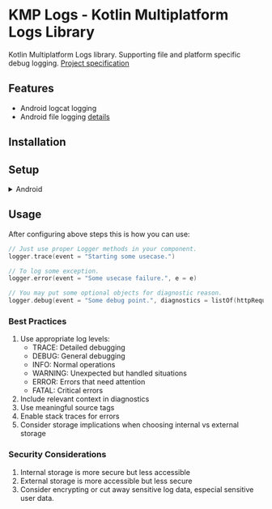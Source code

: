# KMP Logs - Kotlin Multiplatform Logs Library

Kotlin Multiplatform Logs library. Supporting file and platform specific debug logging.
[Project specification](./PROJECT.md)

## Features

- Android logcat logging
- Android file logging [details](./kmplogs-core/README.md)

## Installation

## Setup

<details>
  <summary>Android</summary>

##### Android Setup

Configure logs before use.
Note, that no logging is enabled by default.
You may reconfigure logs at any time. Note, that you need not to re-instantiate your loggers.

```kotlin
AndroidLoggerConfigurator()
    // Enable file logging.
    .enableFileLogging(
        appContext = context,
        external = false,           // Use internal storage
        maxBackupFiles = 5,        // Keep 5 backup files
        logFileSizeMb = 10         // Rotate at 10MB
    )
    // Enable file logging with defaults: internal, 5 backup files, 10Mb log file threshold.
    .enableFileLogging(appContext = context)
    // Disable file logging.
    .disableFileLogging()
    // Enable logcat logging.
    .enableLogcatLogging()    
    // Disable logcat logging.
    .disableLogcatLogging()

```

To log something - create logger instances and provide them for your components in your favorite DI pattern.

```kotlin
// Use top level factory method to create an instance of Logger.
val logger = createAndroidLogger(sourceTag = "YourComponentTag")
```

</details>

## Usage

After configuring above steps this is how you can use:
```kotlin
// Just use proper Logger methods in your component.
logger.trace(event = "Starting some usecase.")

// To log some exception.
logger.error(event = "Some usecase failure.", e = e)

// You may put some optional objects for diagnostic reason.
logger.debug(event = "Some debug point.", diagnostics = listOf(httpRequest, httpResponse))
```

### Best Practices
1. Use appropriate log levels:
   - TRACE: Detailed debugging
   - DEBUG: General debugging
   - INFO: Normal operations
   - WARNING: Unexpected but handled situations
   - ERROR: Errors that need attention
   - FATAL: Critical errors
2. Include relevant context in diagnostics
3. Use meaningful source tags
4. Enable stack traces for errors
5. Consider storage implications when choosing internal vs external storage

### Security Considerations
1. Internal storage is more secure but less accessible
2. External storage is more accessible but less secure
3. Consider encrypting or cut away sensitive log data, especial sensitive user data.